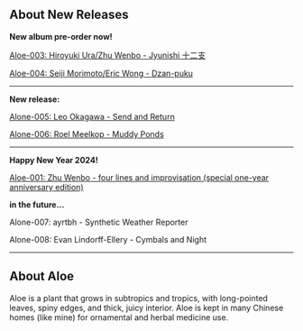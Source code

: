## About New Releases

**New album pre-order now!**

[Aloe-003: Hiroyuki Ura/Zhu Wenbo - Jyunishi 十二支](https://aloerecords.bandcamp.com/album/jyunishi)

[Aloe-004: Seiji Morimoto/Eric Wong - Dzan-puku](https://aloerecords.bandcamp.com/album/dzan-puku)[](https://aloerecords.bandcamp.com/album/muddy-ponds)[](https://aloerecords.bandcamp.com/album/muddy-ponds)

- - -

**New release:**

[Alone-005: Leo Okagawa - Send and Return](https://aloerecords.bandcamp.com/album/send-and-return)

[Alone-006: Roel Meelkop - Muddy Ponds](https://aloerecords.bandcamp.com/album/muddy-ponds)

- - -

**Happy New Year 2024!**

[Aloe-001: Zhu Wenbo - four lines and improvisation (special one-year anniversary edition)](https://aloerecords.bandcamp.com/album/four-lines-and-improvisation)

**in the future...**

Alone-007: ayrtbh - Synthetic Weather Reporter

Alone-008: Evan Lindorff-Ellery - Cymbals and Night

- - -

## About Aloe

Aloe is a plant that grows in subtropics and tropics, with long-pointed leaves, spiny edges, and thick, juicy interior. Aloe is kept in many Chinese homes (like mine) for ornamental and herbal medicine use.
